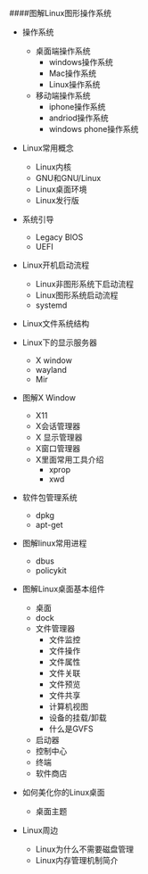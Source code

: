 ####图解Linux图形操作系统

+ 操作系统
	+ 桌面端操作系统
	   + windows操作系统
	   + Mac操作系统
	   + Linux操作系统
	+ 移动端操作系统
		+ iphone操作系统
	    + andriod操作系统
	    + windows phone操作系统

+ Linux常用概念
	+ Linux内核
	+ GNU和GNU/Linux
	+ Linux桌面环境
	+ Linux发行版

+ 系统引导
	+ Legacy BIOS
	+ UEFI

+ Linux开机启动流程
	+ Linux非图形系统下启动流程
	+ Linux图形系统启动流程
	+ systemd
+ Linux文件系统结构
+ Linux下的显示服务器
	+ X window
	+ wayland
	+ Mir
+ 图解X Window
	+ X11 
	+ X会话管理器
	+ X 显示管理器
	+  X窗口管理器
	+  X里面常用工具介绍
		+ xprop
		+ xwd

+ 软件包管理系统
	+ dpkg
	+ apt-get 
+ 图解linux常用进程
	+ dbus
	+ policykit


+ 图解Linux桌面基本组件
	+ 桌面
	+ dock
	+ 文件管理器
		+ 文件监控
		+ 文件操作
		+ 文件属性
		+ 文件关联
		+ 文件预览
		+ 文件共享
		+ 计算机视图
		+ 设备的挂载/卸载
		+ 什么是GVFS
	+ 启动器
	+ 控制中心
	+ 终端
	+ 软件商店

+ 如何美化你的Linux桌面
	+ 桌面主题
+ Linux周边
	+ Linux为什么不需要磁盘管理
	+ Linux内存管理机制简介